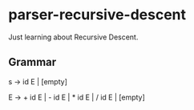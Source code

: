 # parser-recursive-descent
Just learning about Recursive Descent.

## Grammar

s -> id E | [empty]

E -> + id E | - id E | * id E | / id E | [empty]
